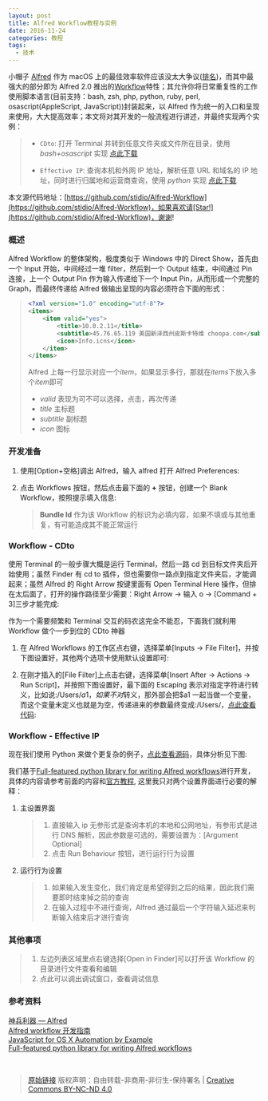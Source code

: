 ```yaml
---
layout: post
title: Alfred Workflow教程与实例
date: 2016-11-24
categories: 教程
tags:
  - 技术
---
```


小帽子 [Alfred](https://www.alfredapp.com) 作为 macOS 上的最佳效率软件应该没太大争议([排名](https://github.com/hzlzh/Best-App))，而其中最强大的部分即为 Alfred 2.0 推出的[Workflow](https://www.alfredapp.com/workflows/)特性；其允许你将日常重复性的工作使用脚本语言(目前支持：bash, zsh, php, python, ruby, perl, osascript(AppleScript, JavaScript))封装起来，以 Alfred 作为统一的入口和呈现来使用，大大提高效率；本文将对其开发的一般流程进行讲述，并最终实现两个实例：

> - `CDto`: 打开 Terminal 并转到任意文件夹或文件所在目录，使用 _bash+osascript_ 实现 [点此下载](https://raw.githubusercontent.com/stidio/Alfred-Workflow/master/CDto.alfredworkflow)
>
> - `Effective IP`: 查询本机和外网 IP 地址，解析任意 URL 和域名的 IP 地址，同时进行归属地和运营商查询，使用 _python_ 实现 [点此下载](https://raw.githubusercontent.com/stidio/Alfred-Workflow/master/Effective%20IP.alfredworkflow)

本文源代码地址：[https://github.com/stidio/Alfred-Workflow](https://github.com/stidio/Alfred-Workflow)，如果喜欢请[Star!](https://github.com/stidio/Alfred-Workflow)，谢谢!

### 概述

Alfred Workflow 的整体架构，极度类似于 Windows 中的 Direct Show，首先由一个 Input 开始，中间经过一堆 filter，然后到一个 Output 结束，中间通过 Pin 连接，上一个 Output Pin 作为输入传递给下一个 Input Pin，从而形成一个完整的 Graph，而最终传递给 Alfred 做输出呈现的内容必须符合下面的形式：

> ```xml
> <?xml version="1.0" encoding="utf-8"?>
> <items>
>     <item valid="yes">
>         <title>10.0.2.11</title>
>         <subtitle>45.76.65.119 美国新泽西州皮斯卡特维 choopa.com</subtitle>
>         <icon>Info.icns</icon>
>     </item>
> </items>
> ```
>
> Alfred 上每一行显示对应一个*item*，如果显示多行，那就在*items*下放入多个*item*即可
>
> - _valid_ 表现为可不可以选择，点击，再次传递
> - _title_ 主标题
> - _subtitle_ 副标题
> - _icon_ 图标

### 开发准备

1. 使用[Option+空格]调出 Alfred，输入 alfred 打开 Alfred Preferences:

2. 点击 Workflows 按钮，然后点击最下面的 **+** 按钮，创建一个 Blank Workflow，按照提示填入信息:

   > **Bundle Id** 作为该 Workflow 的标识为必填内容，如果不填或与其他重复，有可能造成其不能正常运行

### Workflow - CDto

使用 Terminal 的一般步骤大概是运行 Terminal，然后一路 cd 到目标文件夹后开始使用；虽然 Finder 有 cd to 插件，但也需要你一路点到指定文件夹后，才能调起来；虽然 Alfred 的 Right Arrow 按键里面有 Open Terminal Here 操作，但排在太后面了，打开的操作路径至少需要：Right Arrow -> 输入 o -> [Command + 3]三步才能完成:

作为一个需要频繁和 Terminal 交互的码农这完全不能忍，下面我们就利用 Workflow 做个一步到位的 CDto 神器

1. 在 Alfred Workflows 的工作区点右键，选择菜单[Inputs -> File Filter]，并按下图设置好，其他两个选项卡使用默认设置即可:

2. 在刚才插入的[File Filter]上点击右键，选择菜单[Insert After -> Actions -> Run Script]，并按照下图设置好，最下面的 Escaping 表示对指定字符进行转义，比如说:/Users/$a1，如果不对$转义，那外部会把\$a1 一起当做一个变量，而这个变量未定义也就是为空，传递进来的参数最终变成:/Users/，[点此查看代码](https://github.com/stidio/Alfred-Workflow/blob/master/CDto/cdto.bash):

### Workflow - Effective IP

现在我们使用 Python 来做个更复杂的例子，[点此查看源码](https://github.com/stidio/Alfred-Workflow/blob/master/Effective%20IP/effectiveip.py)，具体分析见下图:

我们基于[Full-featured python library for writing Alfred workflows](https://github.com/deanishe/alfred-workflow/)进行开发，具体的内容请参考前面的内容和[官方教程](http://www.deanishe.net/alfred-workflow/tutorial_1.html), 这里我只对两个设置界面进行必要的解释：

1. 主设置界面

   > 1. 直接输入 ip 无参形式是查询本机的本地和公网地址，有参形式是进行 DNS 解析，因此参数是可选的，需要设置为：[Argument Optional]
   > 2. 点击 Run Behaviour 按钮，进行运行行为设置

2. 运行行为设置

   > 1. 如果输入发生变化，我们肯定是希望得到之后的结果，因此我们需要即时结束掉之前的查询
   > 2. 在输入过程中不进行查询，Alfred 通过最后一个字符输入延迟来判断输入结束后才进行查询

### 其他事项

> 1. 左边列表区域里点右键选择[Open in Finder]可以打开该 Workflow 的目录进行文件查看和编辑
> 2. 点此可以调出调试窗口，查看调试信息

### 参考资料

[神兵利器 — Alfred](http://macshuo.com/?p=625)  
[Alfred workflow 开发指南](http://myg0u.com/python/2015/05/23/tutorial-alfred-workflow.html)  
[JavaScript for OS X Automation by Example](http://developer.telerik.com/featured/javascript-os-x-automation-example/)  
[Full-featured python library for writing Alfred workflows](http://www.deanishe.net/alfred-workflow/)

<br/>

> [原始链接]({{page.url}}) 版权声明：自由转载-非商用-非衍生-保持署名 \| [Creative Commons BY-NC-ND 4.0](http://creativecommons.org/licenses/by-nc-nd/4.0/deed.zh)
